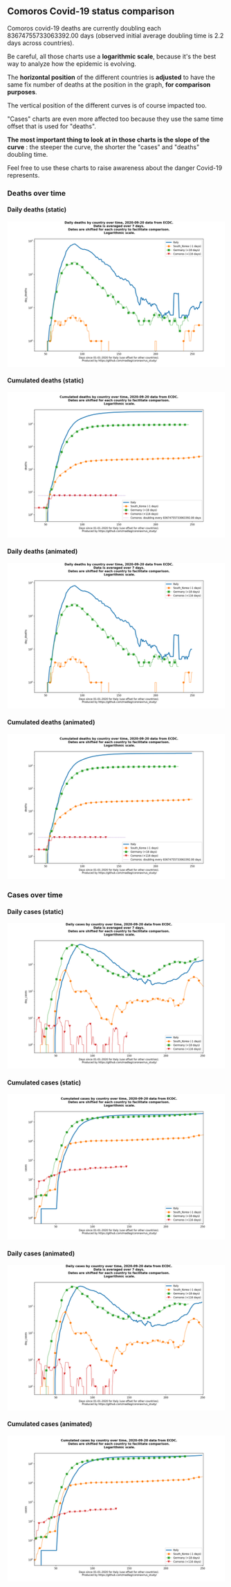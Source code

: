 ## Comoros Covid-19 status comparison 

Comoros covid-19 deaths are currently doubling each 83674755733063392.00 days (observed initial average doubling time is 2.2 days across countries).



Be careful, all those charts use a **logarithmic scale**, because it's the best way to analyze how the epidemic is evolving.
 
The **horizontal position** of the different countries is **adjusted** to have the same fix number of deaths at the position in the graph, **for comparison purposes**.

The vertical position of the different curves is of course impacted too.

"Cases" charts are even more affected too because they use the same time offset that is used for "deaths".

**The most important thing to look at in those charts is the slope of the curve** : the steeper the curve, the shorter the "cases" and "deaths" doubling time.

Feel free to use these charts to raise awareness about the danger Covid-19 represents. 


 
### Deaths over time
 
#### Daily deaths (static)
![Comoros covid-19 daily deaths static chart](https://raw.githubusercontent.com/madlag/coronavirus_study/master/notebooks/graphs/2020-09-20/countries/Comoros/2020-09-20_Comoros_day_deaths.png "Comoros covid-19 day_deaths static chart")   
 
#### Cumulated deaths (static)
![Comoros covid-19 cumulated deaths static chart](https://raw.githubusercontent.com/madlag/coronavirus_study/master/notebooks/graphs/2020-09-20/countries/Comoros/2020-09-20_Comoros_deaths.png "Comoros covid-19 deaths static chart")   
 
#### Daily deaths (animated)
![Comoros covid-19 daily deaths animated chart](https://raw.githubusercontent.com/madlag/coronavirus_study/master/notebooks/graphs/2020-09-20/countries/Comoros/2020-09-20_Comoros_day_deaths.gif "Comoros covid-19 day_deaths animated chart")   
 
#### Cumulated deaths (animated)
![Comoros covid-19 cumulated deaths animated chart](https://raw.githubusercontent.com/madlag/coronavirus_study/master/notebooks/graphs/2020-09-20/countries/Comoros/2020-09-20_Comoros_deaths.gif "Comoros covid-19 deaths animated chart")   

 
### Cases over time
 
#### Daily cases (static)
![Comoros covid-19 daily cases static chart](https://raw.githubusercontent.com/madlag/coronavirus_study/master/notebooks/graphs/2020-09-20/countries/Comoros/2020-09-20_Comoros_day_cases.png "Comoros covid-19 day_cases static chart")   
 
#### Cumulated cases (static)
![Comoros covid-19 cumulated cases static chart](https://raw.githubusercontent.com/madlag/coronavirus_study/master/notebooks/graphs/2020-09-20/countries/Comoros/2020-09-20_Comoros_cases.png "Comoros covid-19 cases static chart")   
 
#### Daily cases (animated)
![Comoros covid-19 daily cases animated chart](https://raw.githubusercontent.com/madlag/coronavirus_study/master/notebooks/graphs/2020-09-20/countries/Comoros/2020-09-20_Comoros_day_cases.gif "Comoros covid-19 day_cases animated chart")   
 
#### Cumulated cases (animated)
![Comoros covid-19 cumulated cases animated chart](https://raw.githubusercontent.com/madlag/coronavirus_study/master/notebooks/graphs/2020-09-20/countries/Comoros/2020-09-20_Comoros_cases.gif "Comoros covid-19 cases animated chart")   

